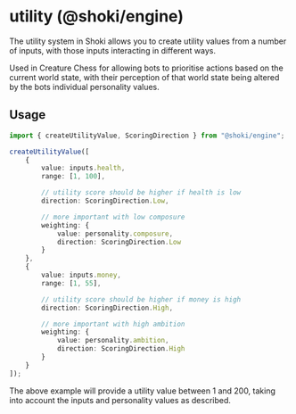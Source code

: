 # utility (@shoki/engine)

The utility system in Shoki allows you to create utility values from a number of inputs, with those inputs interacting in different ways.

Used in Creature Chess for allowing bots to prioritise actions based on the current world state, with their perception of that world state being altered by the bots individual personality values.

## Usage

```ts
import { createUtilityValue, ScoringDirection } from "@shoki/engine";

createUtilityValue([
	{
		value: inputs.health,
		range: [1, 100],

		// utility score should be higher if health is low
		direction: ScoringDirection.Low,

		// more important with low composure
		weighting: {
			value: personality.composure,
			direction: ScoringDirection.Low
		}
	},
	{
		value: inputs.money,
		range: [1, 55],

		// utility score should be higher if money is high
		direction: ScoringDirection.High,

		// more important with high ambition
		weighting: {
			value: personality.ambition,
			direction: ScoringDirection.High
		}
	}
]);
```

The above example will provide a utility value between 1 and 200, taking into account the inputs and personality values as described.
